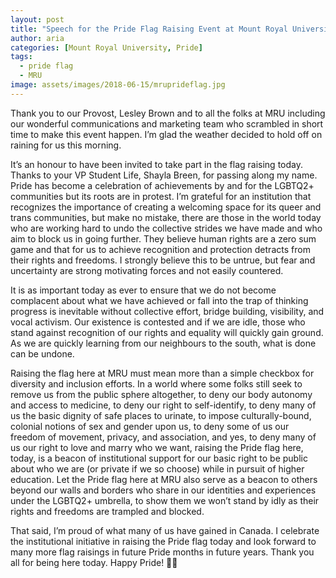 ```yaml
---
layout: post
title: "Speech for the Pride Flag Raising Event at Mount Royal University in June 2018"
author: aria
categories: [Mount Royal University, Pride]
tags:
  - pride flag
  - MRU
image: assets/images/2018-06-15/mruprideflag.jpg
---
```

Thank you to our Provost, Lesley Brown and to all the folks at MRU including our wonderful communications and marketing team who scrambled in short time to make this event happen. I’m glad the weather decided to hold off on raining for us this morning.

It’s an honour to have been invited to take part in the flag raising today. Thanks to your VP Student Life, Shayla Breen, for passing along my name. Pride has become a celebration of achievements by and for the LGBTQ2+ communities but its roots are in protest. I’m grateful for an institution that recognizes the importance of creating a welcoming space for its queer and trans communities, but make no mistake, there are those in the world today who are working hard to undo the collective strides we have made and who aim to block us in going further. They believe human rights are a zero sum game and that for us to achieve recognition and protection detracts from their rights and freedoms. I strongly believe this to be untrue, but fear and uncertainty are strong motivating forces and not easily countered.

It is as important today as ever to ensure that we do not become complacent about what we have achieved or fall into the trap of thinking progress is inevitable without collective effort, bridge building, visibility, and vocal activism. Our existence is contested and if we are idle, those who stand against recognition of our rights and equality will quickly gain ground. As we are quickly learning from our neighbours to the south, what is done can be undone.

Raising the flag here at MRU must mean more than a simple checkbox for diversity and inclusion efforts. In a world where some folks still seek to remove us from the public sphere altogether, to deny our body autonomy and access to medicine, to deny our right to self-identify, to deny many of us the basic dignity of safe places to urinate, to impose culturally-bound, colonial notions of sex and gender upon us, to deny some of us our freedom of movement, privacy, and association, and yes, to deny many of us our right to love and marry who we want, raising the Pride flag here, today, is a beacon of institutional support for our basic right to be public about who we are (or private if we so choose) while in pursuit of higher education. Let the Pride flag here at MRU also serve as a beacon to others beyond our walls and borders who share in our identities and experiences under the LGBTQ2+ umbrella, to show them we won’t stand by idly as their rights and freedoms are trampled and blocked.

That said, I’m proud of what many of us have gained in Canada. I celebrate the institutional initiative in raising the Pride flag today and look forward to many more flag raisings in future Pride months in future years. Thank you all for being here today. Happy Pride! 🏳️‍🌈
